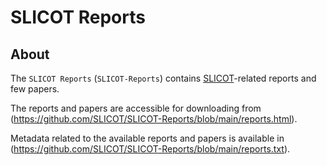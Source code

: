 ﻿# **SLICOT Reports**  

## About 

The `SLICOT Reports` (`SLICOT-Reports`) contains [SLICOT](https://github.com/SLICOT/SLICOT-Reference/)-related reports and few papers.

The reports and papers are accessible for downloading from (https://github.com/SLICOT/SLICOT-Reports/blob/main/reports.html).

Metadata related to the available reports and papers is available in (https://github.com/SLICOT/SLICOT-Reports/blob/main/reports.txt).

